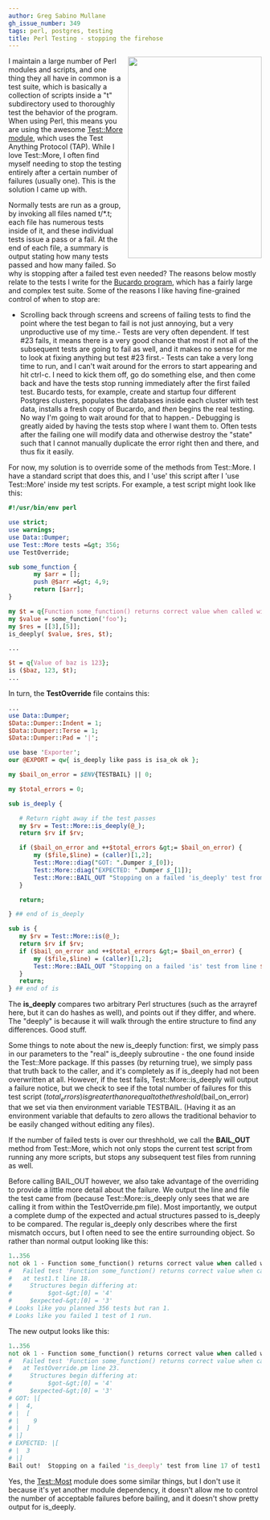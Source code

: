 ```yaml
---
author: Greg Sabino Mullane
gh_issue_number: 349
tags: perl, postgres, testing
title: Perl Testing - stopping the firehose
---
```




<a href="/blog/2010/09/13/perl-testing-stopping-firehose/image-0-big.jpeg" onblur="try {parent.deselectBloggerImageGracefully();} catch(e) {}"><img alt="" border="0" id="BLOGGER_PHOTO_ID_5516463759234506722" src="/blog/2010/09/13/perl-testing-stopping-firehose/image-0.jpeg" style="float:right; margin:0 0 10px 10px;cursor:pointer; cursor:hand;width: 266px; height: 400px;"/></a>

I maintain a large number of Perl modules and scripts, and one thing they all have in common is a test suite, which is basically a collection of scripts inside a "t" subdirectory used to thoroughly test the behavior of the program. When using Perl, this means you are using the awesome [Test::More module](http://search.cpan.org/~mschwern/Test-Simple-0.96/lib/Test/More.pm), which uses the Test Anything Protocol (TAP). While I love Test::More, I often find myself needing to stop the testing entirely after a certain number of failures (usually one). This is the solution I came up with.

Normally tests are run as a group, by invoking all files named t/*.t; each file has numerous tests inside of it, and these individual tests issue a pass or a fail. At the end of each file, a summary is output stating how many tests passed and how many failed. So why is stopping after a failed test even needed? The reasons below mostly relate to the tests I write for the [Bucardo program](http://bucardo.org/wiki/Bucardo), which has a fairly large and complex test suite. Some of the reasons I like having fine-grained control of when to stop are:

- Scrolling back through screens and screens of failing tests to find the point where the test began to fail is not just annoying, but a very unproductive use of my time.- Tests are very often dependent. If test #23 fails, it means there is a very good chance that most if not all of the subsequent tests are going to fail as well, and it makes no sense for me to look at fixing anything but test #23 first.- Tests can take a very long time to run, and I can't wait around for the errors to start appearing and hit ctrl-c. I need to kick them off, go do something else, and then come back and have the tests stop running immediately after the first failed test. Bucardo tests, for example, create and startup four different Postgres clusters, populates the databases inside each cluster with test data, installs a fresh copy of Bucardo, and *then* begins the real testing. No way I'm going to wait around for that to happen.- Debugging is greatly aided by having the tests stop where I want them to. Often tests after the failing one will modify data and otherwise destroy the "state" such that I cannot manually duplicate the error right then and there, and thus fix it easily.

For now, my solution is to override some of the methods from Test::More. I have a standard script that does this, and I 'use' this script after I 'use Test::More' inside my test scripts. For example, a test script might look like this:

```perl
#!/usr/bin/env perl

use strict;
use warnings;
use Data::Dumper;
use Test::More tests =&gt; 356;
use TestOverride;

sub some_function {
       my $arr = [];
       push @$arr =&gt; 4,9;
       return [$arr];
}

my $t = q{Function some_function() returns correct value when called with 'foo'};
my $value = some_function('foo');
my $res = [[3],[5]];
is_deeply( $value, $res, $t);

...

$t = q{Value of baz is 123};
is ($baz, 123, $t);
...
```

In turn, the **TestOverride** file contains this:

```perl
...
use Data::Dumper;
$Data::Dumper::Indent = 1;
$Data::Dumper::Terse = 1;
$Data::Dumper::Pad = '|';

use base 'Exporter';
our @EXPORT = qw{ is_deeply like pass is isa_ok ok };

my $bail_on_error = $ENV{TESTBAIL} || 0;

my $total_errors = 0;

sub is_deeply {

   # Return right away if the test passes
   my $rv = Test::More::is_deeply(@_);
   return $rv if $rv;

   if ($bail_on_error and ++$total_errors &gt;= $bail_on_error) {
       my ($file,$line) = (caller)[1,2];
       Test::More::diag("GOT: ".Dumper $_[0]);
       Test::More::diag("EXPECTED: ".Dumper $_[1]);
       Test::More::BAIL_OUT "Stopping on a failed 'is_deeply' test from line $line of $file.";
   }

   return;

} ## end of is_deeply

sub is {
   my $rv = Test::More::is(@_);
   return $rv if $rv;
   if ($bail_on_error and ++$total_errors &gt;= $bail_on_error) {
       my ($file,$line) = (caller)[1,2];
       Test::More::BAIL_OUT "Stopping on a failed 'is' test from line $line of $file.";
   }
   return;
} ## end of is
```

The **is_deeply** compares two arbitrary Perl structures (such as the arrayref here, but it can do hashes as well), and points out if they differ, and where. The "deeply" is because it will walk through the entire structure to find any differences. Good stuff.

Some things to note about the new is_deeply function: first, we simply pass in our parameters to the "real" is_deeply subroutine - the one found inside the Test::More package. If this passes (by returning true), we simply pass that truth back to the caller, and it's completely as if is_deeply had not been overwritten at all. However, if the test fails, Test::More::is_deeply will output a failure notice, but we check to see if the total number of failures for this test script ($total_errors) is greater than or equal to the threshold ($bail_on_error) that we set via then environment variable TESTBAIL. (Having it as an environment variable that defaults to zero allows the traditional behavior to be easily changed without editing any files).

If the number of failed tests is over our threshhold, we call the **BAIL_OUT** method from Test::More, which not only stops the current test script from running any more scripts, but stops any subsequent test files from running as well.

Before calling BAIL_OUT however, we also take advantage of the overriding to provide a little more detail about the failure. We output the line and file the test came from (because Test::More::is_deeply only sees that we are calling it from within the TestOverride.pm file). Most importantly, we output a complete dump of the expected and actual structures passed to is_deeply to be compared. The regular is_deeply only describes where the first mismatch occurs, but I often need to see the entire surrounding object. So rather than normal output looking like this:

```perl
1..356
not ok 1 - Function some_function() returns correct value when called with 'foo'
#   Failed test 'Function some_function() returns correct value when called with 'foo''
#   at test1.t line 18.
#     Structures begin differing at:
#          $got-&gt;[0] = '4'
#     $expected-&gt;[0] = '3'
# Looks like you planned 356 tests but ran 1.
# Looks like you failed 1 test of 1 run.
```

The new output looks like this:

```perl
1..356
not ok 1 - Function some_function() returns correct value when called with 'foo'
#   Failed test 'Function some_function() returns correct value when called with 'foo''
#   at TestOverride.pm line 23.
#     Structures begin differing at:
#          $got-&gt;[0] = '4'
#     $expected-&gt;[0] = '3'
# GOT: |[
# |  4,
# |  [
# |    9
# |  ]
# |]
# EXPECTED: |[
# |  3
# |]
Bail out!  Stopping on a failed 'is_deeply' test from line 17 of test1.t.
```

Yes, the [Test::Most](http://search.cpan.org/~ovid/Test-Most-0.23/lib/Test/Most.pm) module does some similar things, but I don't use it because it's yet another module dependency, it doesn't allow me to control the number of acceptable failures before bailing, and it doesn't show pretty output for is_deeply.


